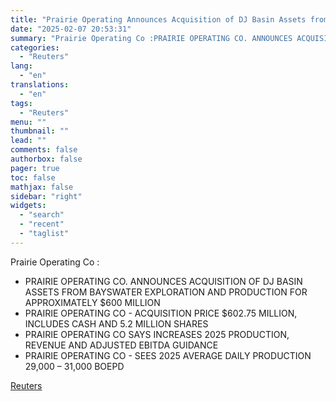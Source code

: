```yaml
---
title: "Prairie Operating Announces Acquisition of DJ Basin Assets from Bayswater Exploration and Production for Approximately $600 Million"
date: "2025-02-07 20:53:31"
summary: "Prairie Operating Co :PRAIRIE OPERATING CO. ANNOUNCES ACQUISITION OF DJ BASIN ASSETS FROM BAYSWATER EXPLORATION AND PRODUCTION FOR APPROXIMATELY $600 MILLIONPRAIRIE OPERATING CO - ACQUISITION PRICE $602.75 MILLION, INCLUDES CASH AND 5.2 MILLION SHARESPRAIRIE OPERATING CO SAYS INCREASES 2025 PRODUCTION, REVENUE AND ADJUSTED EBITDA GUIDANCEPRAIRIE OPERATING CO - SEES 2025..."
categories:
  - "Reuters"
lang:
  - "en"
translations:
  - "en"
tags:
  - "Reuters"
menu: ""
thumbnail: ""
lead: ""
comments: false
authorbox: false
pager: true
toc: false
mathjax: false
sidebar: "right"
widgets:
  - "search"
  - "recent"
  - "taglist"
---
```


Prairie Operating Co :

* PRAIRIE OPERATING CO. ANNOUNCES ACQUISITION OF DJ BASIN ASSETS FROM BAYSWATER EXPLORATION AND PRODUCTION FOR APPROXIMATELY $600 MILLION
* PRAIRIE OPERATING CO - ACQUISITION PRICE $602.75 MILLION, INCLUDES CASH AND 5.2 MILLION SHARES
* PRAIRIE OPERATING CO SAYS INCREASES 2025 PRODUCTION, REVENUE AND ADJUSTED EBITDA GUIDANCE
* PRAIRIE OPERATING CO - SEES 2025 AVERAGE DAILY PRODUCTION 29,000 – 31,000 BOEPD

[Reuters](https://www.tradingview.com/news/reuters.com,2025:newsml_TUA1CFR1W:0-prairie-operating-announces-acquisition-of-dj-basin-assets-from-bayswater-exploration-and-production-for-approximately-600-million/)
